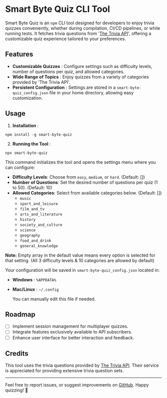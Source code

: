 # Smart Byte Quiz CLI Tool

Smart Byte Quiz is an `npm` CLI tool designed for developers to enjoy trivia quizzes conveniently, whether during compilation, CI/CD pipelines, or while running tests. It fetches trivia questions from '[The Trivia API](https://the-trivia-api.com/)', offering a customizable quiz experience tailored to your preferences.

## Features

* **Customizable Quizzes** : Configure settings such as difficulty levels, number of questions per quiz, and allowed categories.
* **Wide Range of Topics** : Enjoy quizzes from a variety of categories provided by 'The Trivia API'.
* **Persistent Configuration** : Settings are stored in a `smart-byte-quiz_config.json` file in your home directory, allowing easy customization.

## Usage

1. **Installation** :

```
npm install -g smart-byte-quiz
```

2. **Running the Tool** :

```
npx smart-byte-quiz
```

   This command initializes the tool and opens the settings menu where you can configure:

* **Difficulty Levels**: Choose from `easy`, `medium`, or `hard`. (Default: [])
* **Number of Questions**: Set the desired number of questions per quiz (1 to 50). (Default: 10)
* **Allowed Categories**: Select from available categories below. (Default: [])
  * `music`
  * `sport_and_leisure`
  * `film_and_tv`
  * `arts_and_literature`
  * `history`
  * `society_and_culture`
  * `science`
  * `geography`
  * `food_and_drink`
  * `general_knowledge`

**Note:** Empty array in the default value means every option is selected for that setting. (All 3 difficulty levels & 10 categories are allowed by default)

   Your configuration will be saved in `smart-byte-quiz_config.json` located in:

* **Windows** : `%APPDATA%`
* **Mac/Linux** : `~/.config`

  You can manually edit this file if needed.

## Roadmap

* [ ] Implement session management for multiplayer quizzes.
* [ ] Integrate features exclusively available to API subscribers.
* [ ] Enhance user interface for better interaction and feedback.

## Credits

This tool uses the trivia questions provided by [The Trivia API](https://the-trivia-api.com/). Their service   is appreciated for providing extensive trivia question sets.

---

Feel free to report issues, or suggest improvements on [GitHub](https://github.com/berke-bakar/smart-byte-quiz). Happy quizzing! 🎉

